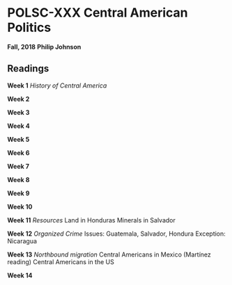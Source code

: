 # POLSC-XXX Central American Politics
**Fall, 2018**
**Philip Johnson**

## Readings

**Week 1**
*History of Central America*

**Week 2**


**Week 3**

**Week 4**

**Week 5**

**Week 6**

**Week 7**

**Week 8**

**Week 9**

**Week 10**

**Week 11**
*Resources*
Land in Honduras
Minerals in Salvador

**Week 12**
*Organized Crime*
Issues: Guatemala, Salvador, Hondura
Exception: Nicaragua

**Week 13**
*Northbound migration*
Central Americans in Mexico (Martínez reading)
Central Americans in the US

**Week 14**